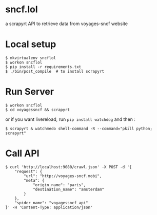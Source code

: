 sncf.lol
========

a scrapyrt API to retrieve data from voyages-sncf website

Local setup
===========

    $ mkvirtualenv sncflol
    $ workon sncflol
    $ pip install -r requirements.txt
    $ ./bin/post_compile  # to install scrapyrt

Run Server
==========

    $ workon sncflol
    $ cd voyagessncf && scrapyrt

or if you want livereload, run `pip install watchdog` and then :

    $ scrapyrt & watchmedo shell-command -R --command="pkill python; scrapyrt"

Call API
========

    $ curl 'http://localhost:9080/crawl.json' -X POST -d '{
        "request": {
            "url": "http://voyages-sncf.mobi",
            "meta": {
                "origin_name": "paris",
                "destination_name": "amsterdam"
            }
        },
        "spider_name": "voyagessncf_api"
    }' -H 'Content-Type: application/json'

